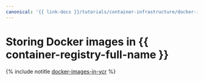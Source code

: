 ```yaml
---
canonical: '{{ link-docs }}/tutorials/container-infrastructure/docker-images-in-ycr'
---
```


# Storing Docker images in {{ container-registry-full-name }}

{% include notitle [docker-images-in-ycr](../../_tutorials/containers/docker-images-in-ycr.md) %}
